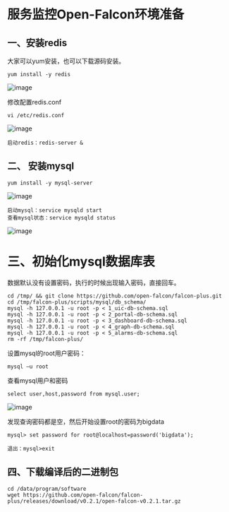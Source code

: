 # 服务监控Open-Falcon环境准备


## 一、安装redis

大家可以yum安装，也可以下载源码安装。

```shell
yum install -y redis
```

![image](https://github.com/csy512889371/learnDoc/blob/master/image/2018/openFalcon1/1.png)

修改配置redis.conf

```shell
vi /etc/redis.conf
```

![image](https://github.com/csy512889371/learnDoc/blob/master/image/2018/openFalcon1/2.png)


```shell
启动redis：redis-server &
```

## 二、	安装mysql

```shell
yum install -y mysql-server
```

![image](https://github.com/csy512889371/learnDoc/blob/master/image/2018/openFalcon1/3.png)


```shell
启动mysql：service mysqld start
查看mysql状态：service mysqld status
```

![image](https://github.com/csy512889371/learnDoc/blob/master/image/2018/openFalcon1/4.png)

# 三、初始化mysql数据库表

数据默认没有设置密码，执行的时候出现输入密码，直接回车。

```shell
cd /tmp/ && git clone https://github.com/open-falcon/falcon-plus.git 
cd /tmp/falcon-plus/scripts/mysql/db_schema/
mysql -h 127.0.0.1 -u root -p < 1_uic-db-schema.sql
mysql -h 127.0.0.1 -u root -p < 2_portal-db-schema.sql
mysql -h 127.0.0.1 -u root -p < 3_dashboard-db-schema.sql
mysql -h 127.0.0.1 -u root -p < 4_graph-db-schema.sql
mysql -h 127.0.0.1 -u root -p < 5_alarms-db-schema.sql
rm -rf /tmp/falcon-plus/
```

设置mysql的root用户密码：

```shell
mysql –u root
```

查看mysql用户和密码

```shell
select user,host,password from mysql.user;
```

![image](https://github.com/csy512889371/learnDoc/blob/master/image/2018/openFalcon1/5.png)


发现查询密码都是空，然后开始设置root的密码为bigdata

```shell
mysql> set password for root@localhost=password('bigdata');

退出：mysql>exit
```


## 四、下载编译后的二进制包
```shell
cd /data/program/software
wget https://github.com/open-falcon/falcon-plus/releases/download/v0.2.1/open-falcon-v0.2.1.tar.gz
```



